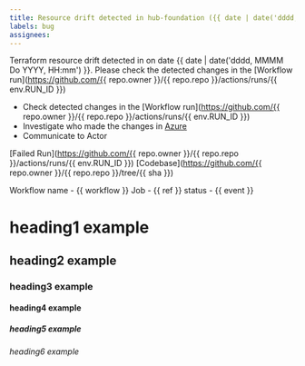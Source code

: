 ```yaml
---
title: Resource drift detected in hub-foundation ({{ date | date('dddd, MMMM Do') }})
labels: bug
assignees: 
---
```

Terraform resource drift detected in on date {{ date | date('dddd, MMMM Do YYYY, HH:mm') }}. Please check the detected changes in the [Workflow run](https://github.com/{{ repo.owner }}/{{ repo.repo }}/actions/runs/{{ env.RUN_ID }})


* Check detected changes in the [Workflow run](https://github.com/{{ repo.owner }}/{{ repo.repo }}/actions/runs/{{ env.RUN_ID }})
* Investigate who made the changes in [Azure](https://portal.azure.com/)
* Communicate to Actor


[Failed Run](https://github.com/{{ repo.owner }}/{{ repo.repo }}/actions/runs/{{ env.RUN_ID }})
[Codebase](https://github.com/{{ repo.owner }}/{{ repo.repo }}/tree/{{ sha }})

Workflow name - {{ workflow }}
Job -           {{ ref }}
status -        {{ event }}

# heading1 example
## heading2 example
### heading3 example
#### heading4 example
##### heading5 example
###### heading6 example